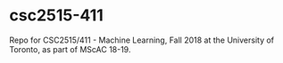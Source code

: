 # csc2515-411
Repo for CSC2515/411 - Machine Learning, Fall 2018 at the University of Toronto, as part of MScAC 18-19.
